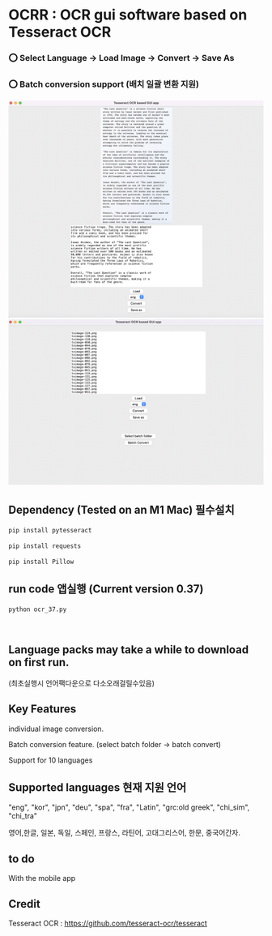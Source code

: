 # OCRR  : OCR gui software based on Tesseract OCR 


###  :o: Select Language -> Load Image -> Convert -> Save As 

### :o: Batch conversion support (배치 일괄 변환 지원)

![대표](https://github.com/leeseomin/ocrr/blob/main/pic/1.png)
 <br/>
![대표2](https://github.com/leeseomin/ocrr/blob/main/pic/3.png)


## Dependency (Tested on an M1 Mac) 필수설치 


```pip install pytesseract ```

```pip install requests``` 

```pip install Pillow```




## run code 앱실행  (Current version 0.37)

```python ocr_37.py```

 <br/>

## Language packs may take a while to download on first run. 
(최초실행시 언어팩다운으로 다소오래걸릴수있음)


## Key Features

individual image conversion.

Batch conversion feature. (select batch folder -> batch convert)

Support for 10 languages


## Supported languages 현재 지원 언어

"eng", "kor", "jpn", "deu", "spa", "fra", "Latin", "grc:old greek", "chi_sim", "chi_tra"

영어,한글, 일본, 독일, 스페인, 프랑스, 라틴어, 고대그리스어, 한문, 중국어간자.



## to do



With the mobile app 



## Credit

Tesseract OCR : https://github.com/tesseract-ocr/tesseract 
